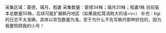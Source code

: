 采集区域：蒙德，璃月，稻妻
采集数量：蒙德34株；璃月20株；稻妻1株
目前版本总数量55株，后续可能扩展枫丹地区（如果我松茸消耗大的话=v=）
补充：bgi的日志不太准确，具体以背包数量为准。至于为什么不先写枫丹那种好找的，因为我要照顾我的小号！